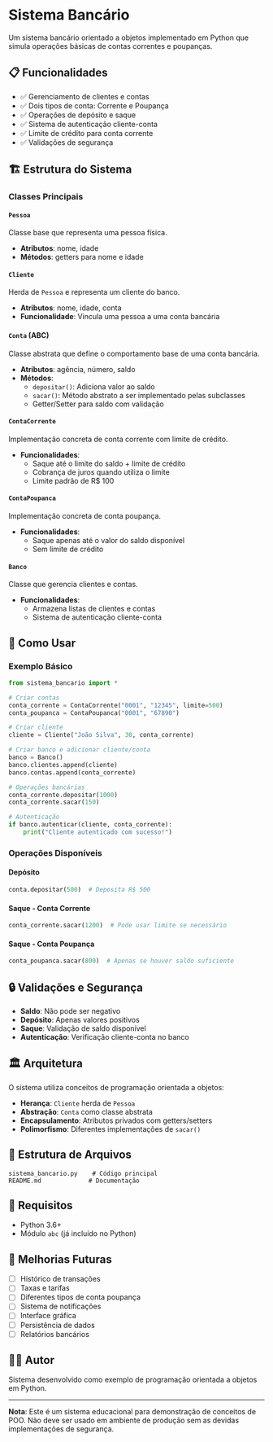 # Sistema Bancário

Um sistema bancário orientado a objetos implementado em Python que simula operações básicas de contas correntes e poupanças.

## 📋 Funcionalidades

- ✅ Gerenciamento de clientes e contas
- ✅ Dois tipos de conta: Corrente e Poupança
- ✅ Operações de depósito e saque
- ✅ Sistema de autenticação cliente-conta
- ✅ Limite de crédito para conta corrente
- ✅ Validações de segurança

## 🏗️ Estrutura do Sistema

### Classes Principais

#### `Pessoa`
Classe base que representa uma pessoa física.
- **Atributos**: nome, idade
- **Métodos**: getters para nome e idade

#### `Cliente`
Herda de `Pessoa` e representa um cliente do banco.
- **Atributos**: nome, idade, conta
- **Funcionalidade**: Vincula uma pessoa a uma conta bancária

#### `Conta` (ABC)
Classe abstrata que define o comportamento base de uma conta bancária.
- **Atributos**: agência, número, saldo
- **Métodos**: 
  - `depositar()`: Adiciona valor ao saldo
  - `sacar()`: Método abstrato a ser implementado pelas subclasses
  - Getter/Setter para saldo com validação

#### `ContaCorrente`
Implementação concreta de conta corrente com limite de crédito.
- **Funcionalidades**:
  - Saque até o limite do saldo + limite de crédito
  - Cobrança de juros quando utiliza o limite
  - Limite padrão de R$ 100

#### `ContaPoupanca`
Implementação concreta de conta poupança.
- **Funcionalidades**:
  - Saque apenas até o valor do saldo disponível
  - Sem limite de crédito

#### `Banco`
Classe que gerencia clientes e contas.
- **Funcionalidades**:
  - Armazena listas de clientes e contas
  - Sistema de autenticação cliente-conta

## 🚀 Como Usar

### Exemplo Básico

```python
from sistema_bancario import *

# Criar contas
conta_corrente = ContaCorrente("0001", "12345", limite=500)
conta_poupanca = ContaPoupanca("0001", "67890")

# Criar cliente
cliente = Cliente("João Silva", 30, conta_corrente)

# Criar banco e adicionar cliente/conta
banco = Banco()
banco.clientes.append(cliente)
banco.contas.append(conta_corrente)

# Operações bancárias
conta_corrente.depositar(1000)
conta_corrente.sacar(150)

# Autenticação
if banco.autenticar(cliente, conta_corrente):
    print("Cliente autenticado com sucesso!")
```

### Operações Disponíveis

#### Depósito
```python
conta.depositar(500)  # Deposita R$ 500
```

#### Saque - Conta Corrente
```python
conta_corrente.sacar(1200)  # Pode usar limite se necessário
```

#### Saque - Conta Poupança
```python
conta_poupanca.sacar(800)  # Apenas se houver saldo suficiente
```

## 🔒 Validações e Segurança

- **Saldo**: Não pode ser negativo
- **Depósito**: Apenas valores positivos
- **Saque**: Validação de saldo disponível
- **Autenticação**: Verificação cliente-conta no banco

## 🏛️ Arquitetura

O sistema utiliza conceitos de programação orientada a objetos:

- **Herança**: `Cliente` herda de `Pessoa`
- **Abstração**: `Conta` como classe abstrata
- **Encapsulamento**: Atributos privados com getters/setters
- **Polimorfismo**: Diferentes implementações de `sacar()`

## 📁 Estrutura de Arquivos

```
sistema_bancario.py    # Código principal
README.md             # Documentação
```

## 🔧 Requisitos

- Python 3.6+
- Módulo `abc` (já incluído no Python)

## 📝 Melhorias Futuras

- [ ] Histórico de transações
- [ ] Taxas e tarifas
- [ ] Diferentes tipos de conta poupança
- [ ] Sistema de notificações
- [ ] Interface gráfica
- [ ] Persistência de dados
- [ ] Relatórios bancários

## 👨‍💻 Autor

Sistema desenvolvido como exemplo de programação orientada a objetos em Python.

---

**Nota**: Este é um sistema educacional para demonstração de conceitos de POO. Não deve ser usado em ambiente de produção sem as devidas implementações de segurança.
